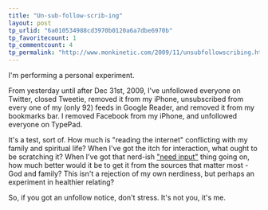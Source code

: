 ```yaml
---
title: "Un-sub-follow-scrib-ing"
layout: post
tp_urlid: "6a010534988cd3970b0120a6a7dbe6970b"
tp_favoritecount: 1
tp_commentcount: 4
tp_permalink: "http://www.monkinetic.com/2009/11/unsubfollowscribing.html"
---
```

I'm performing a personal experiment.

From yesterday until after Dec 31st, 2009, I've unfollowed everyone on Twitter, closed Tweetie, removed it from my iPhone, unsubscribed from every one of my (only 92) feeds in Google Reader, and removed it from my bookmarks bar. I removed Facebook from my iPhone, and unfollowed everyone on TypePad.

It's a test, sort of. How much is "reading the internet" conflicting with my family and spiritual life? When I've got the itch for interaction, what ought to be scratching it? When I've got that nerd-ish ["need input"](http://www.imdb.com/title/tt0091949/) thing going on, how much better would it be to get it from the sources that matter most - God and family? This isn't a rejection of my own nerdiness, but perhaps an experiment in healthier relating?

So, if you got an unfollow notice, don't stress. It's not you, it's me.
